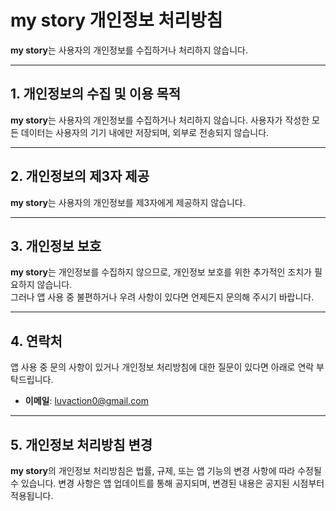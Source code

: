 # **my story** 개인정보 처리방침

**my story**는 사용자의 개인정보를 수집하거나 처리하지 않습니다.

---

## 1. 개인정보의 수집 및 이용 목적

**my story**는 사용자의 개인정보를 수집하거나 처리하지 않습니다. 사용자가 작성한 모든 데이터는 사용자의 기기 내에만 저장되며, 외부로 전송되지 않습니다.

---

## 2. 개인정보의 제3자 제공

**my story**는 사용자의 개인정보를 제3자에게 제공하지 않습니다.

---

## 3. 개인정보 보호

**my story**는 개인정보를 수집하지 않으므로, 개인정보 보호를 위한 추가적인 조치가 필요하지 않습니다.  
그러나 앱 사용 중 불편하거나 우려 사항이 있다면 언제든지 문의해 주시기 바랍니다.

---

## 4. 연락처

앱 사용 중 문의 사항이 있거나 개인정보 처리방침에 대한 질문이 있다면 아래로 연락 부탁드립니다.

- **이메일**: [luvaction0@gmail.com](mailto:luvaction0@gmail.com)

---

## 5. 개인정보 처리방침 변경

**my story**의 개인정보 처리방침은 법률, 규제, 또는 앱 기능의 변경 사항에 따라 수정될 수 있습니다. 변경 사항은 앱 업데이트를 통해 공지되며, 변경된 내용은 공지된 시점부터 적용됩니다.
